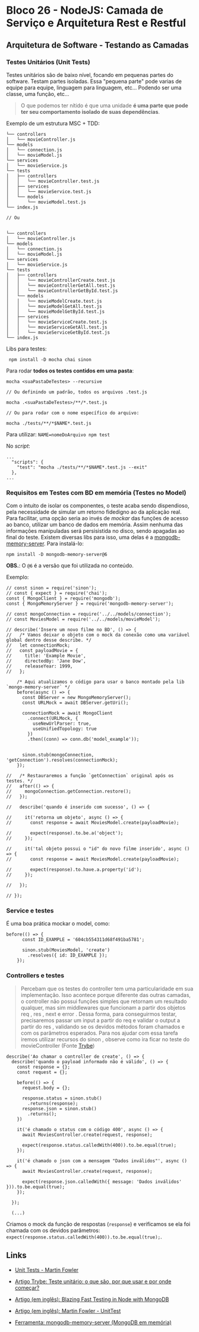 # Bloco 26 - NodeJS: Camada de Serviço e Arquitetura Rest e Restful

## Arquitetura de Software - Testando as Camadas

### Testes Unitários (Unit Tests)

Testes unitários são de baixo nível, focando em pequenas partes do software. Testam partes isoladas. Essa "pequena parte" pode varias de equipe para equipe, linguagem para linguagem, etc... Podendo ser uma classe, uma função, etc...

> O que podemos ter nítido é que uma unidade **é uma parte que pode ter seu comportamento isolado de suas dependências**.

Exemplo de um estrutura MSC + TDD:

```
└── controllers
│   └── movieController.js
└── models
│   └── connection.js
│   └── movieModel.js
└── services
│   └── movieService.js
└── tests
│   ├── controllers
│   │   └── movieController.test.js
│   ├── services
│   │   └── movieService.test.js
│   └── models
│       └── movieModel.test.js
└── index.js

// Ou


└── controllers
│   └── movieController.js
└── models
│   └── connection.js
│   └── movieModel.js
└── services
│   └── movieService.js
└── tests
│   ├── controllers
│   │   └── movieControllerCreate.test.js
│   │   └── movieControllerGetAll.test.js
│   │   └── movieControllerGetById.test.js
│   └── models
│   │   └── movieModelCreate.test.js
│   │   └── movieModelGetAll.test.js
│   │   └── movieModelGetById.test.js
│   ├── services
│   │   └── movieServiceCreate.test.js
│   │   └── movieServiceGetAll.test.js
│   │   └── movieServiceGetById.test.js
└── index.js
```

Libs para testes:

```
 npm install -D mocha chai sinon
```

Para rodar **todos os testes contidos em uma pasta**:

```
mocha <suaPastaDeTestes> --recursive

// Ou definindo um padrão, todos os arquivos .test.js

mocha .<suaPastaDeTestes>/**/*.test.js

// Ou para rodar com o nome específico do arquivo:

mocha ./tests/**/*$NAME*.test.js
```
Para utilizar: `NAME=nomeDoArquivo npm test`

No *script*:

```
...
  "scripts": {
    "test": "mocha ./tests/**/*$NAME*.test.js --exit"
  },
...
```

### Requisitos em Testes com BD em memória (Testes no Model)

Com o intuito de isolar os componentes, o teste acaba sendo dispendioso, pela necessidade de simular um retorno fidedigno ao da aplicação real. Para facilitar, uma opção seria ao invés de *mockar* das funções de acesso ao banco, utilizar um banco de dados em memória. Assim nenhuma das informações manipuladas será persisistida no disco, sendo apagadas ao final do teste.
Existem diversas libs para isso, uma delas é a [mongodb-memory-server](https://github.com/nodkz/mongodb-memory-server). Para instalá-lo:

```
npm install -D mongodb-memory-server@6
```

**OBS.**: O `@6` é a versão que foi utilizada no conteúdo.

Exemplo:

```
// const sinon = require('sinon');
// const { expect } = require('chai');
const { MongoClient } = require('mongodb');
const { MongoMemoryServer } = require('mongodb-memory-server');

// const mongoConnection = require('../../models/connection');
// const MoviesModel = require('../../models/movieModel');

// describe('Insere um novo filme no BD', () => {
//   /* Vamos deixar o objeto com o mock da conexão como uma variável global dentro desse describe. */
//   let connectionMock;
//   const payloadMovie = {
//     title: 'Example Movie',
//     directedBy: 'Jane Dow',
//     releaseYear: 1999,
//   };

    /* Aqui atualizamos o código para usar o banco montado pela lib `mongo-memory-server` */
    before(async () => {
      const DBServer = new MongoMemoryServer();
      const URLMock = await DBServer.getUri();

      connectionMock = await MongoClient
        .connect(URLMock, {
          useNewUrlParser: true,
          useUnifiedTopology: true
        })
        .then((conn) => conn.db('model_example'));

      
      sinon.stub(mongoConnection, 'getConnection').resolves(connectionMock);
    });

//   /* Restauraremos a função `getConnection` original após os testes. */
//   after(() => {
//     mongoConnection.getConnection.restore();
//   });    

//   describe('quando é inserido com sucesso', () => {

//     it('retorna um objeto', async () => {
//       const response = await MoviesModel.create(payloadMovie);

//       expect(response).to.be.a('object');
//     });

//     it('tal objeto possui o "id" do novo filme inserido', async () => {
//       const response = await MoviesModel.create(payloadMovie);

//       expect(response).to.have.a.property('id');
//     });

//   });

// });
```

### Service e testes

É uma boa prática mockar o model, como:

```
before(() => {
      const ID_EXAMPLE = '604cb554311d68f491ba5781';

      sinon.stub(MoviesModel, 'create')
        .resolves({ id: ID_EXAMPLE });
    });
```

### Controllers e testes

> Percebam que os testes do controller tem uma particularidade em sua implementação. Isso acontece porque diferente das outras camadas, o controller não possui funções simples que retornam um resultado qualquer, mas sim middlewares que funcionam a partir dos objetos req , res , next e error .
> Dessa forma, para conseguirmos testar, precisaremos passar um input a partir do req e validar o output a partir do res , validando se os devidos métodos foram chamados e com os parâmetros esperados.
> Para nos ajudar com essa tarefa iremos utilizar recursos do sinon , observe como ira ficar no teste do movieController
(Fonte [Trybe](https://www.betrybe.com/))

```
describe('Ao chamar o controller de create', () => {
  describe('quando o payload informado não é válido', () => {
    const response = {};
    const request = {};

    before(() => {
      request.body = {};

      response.status = sinon.stub()
        .returns(response);
      response.json = sinon.stub()
        .returns();
    })

    it('é chamado o status com o código 400', async () => {
      await MoviesController.create(request, response);

      expect(response.status.calledWith(400)).to.be.equal(true);
    });

    it('é chamado o json com a mensagem "Dados inválidos"', async () => {
      await MoviesController.create(request, response);

      expect(response.json.calledWith({ message: 'Dados inválidos' })).to.be.equal(true);
    });

  });

  (...)
```

Criamos o mock da função de respostas (`response`) e verificamos se ela foi chamada com os devidos parâmetros: `expect(response.status.calledWith(400)).to.be.equal(true);`.

## Links

- [Unit Tests - Martin Fowler](https://martinfowler.com/bliki/UnitTest.html)

- [Artigo Trybe: Teste unitário: o que são, por que usar e por onde começar?](https://blog.betrybe.com/tecnologia/testes-unitarios/)
- [Artigo (em inglês): Blazing Fast Testing in Node with MongoDB](https://formidable.com/blog/2019/fast-node-testing-mongodb/)
- [Artigo (em inglês): Martin Fowler - UnitTest](https://martinfowler.com/bliki/UnitTest.html)
- [Ferramenta: mongodb-memory-server (MongoDB em memória)](https://github.com/nodkz/mongodb-memory-server)